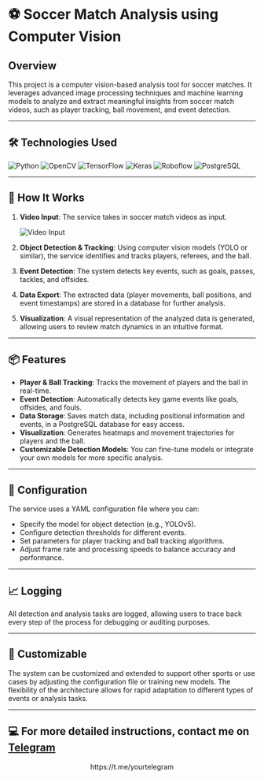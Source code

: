 # ⚽ Soccer Match Analysis using Computer Vision

## Overview

This project is a computer vision-based analysis tool for soccer matches. It leverages advanced image processing techniques and machine learning models to analyze and extract meaningful insights from soccer match videos, such as player tracking, ball movement, and event detection.

---

## 🛠 Technologies Used

![Python](https://img.shields.io/badge/Python-3776AB?style=for-the-badge&logo=python&logoColor=white)
![OpenCV](https://img.shields.io/badge/OpenCV-5C3EE8?style=for-the-badge&logo=opencv&logoColor=white)
![TensorFlow](https://img.shields.io/badge/TensorFlow-FF6F00?style=for-the-badge&logo=tensorflow&logoColor=white)
![Keras](https://img.shields.io/badge/Keras-D00000?style=for-the-badge&logo=keras&logoColor=white)
![Roboflow](https://img.shields.io/badge/Roboflow-0078D4?style=for-the-badge&logo=roboflow&logoColor=white)
![PostgreSQL](https://img.shields.io/badge/PostgreSQL-4169E1?style=for-the-badge&logo=postgresql&logoColor=white)

---

## 🚀 How It Works

1. **Video Input**: The service takes in soccer match videos as input.
   
   ![Video Input](docs/img/video_input.png)

2. **Object Detection & Tracking**: Using computer vision models (YOLO or similar), the service identifies and tracks players, referees, and the ball.

3. **Event Detection**: The system detects key events, such as goals, passes, tackles, and offsides.

4. **Data Export**: The extracted data (player movements, ball positions, and event timestamps) are stored in a database for further analysis.

5. **Visualization**: A visual representation of the analyzed data is generated, allowing users to review match dynamics in an intuitive format.

---

## 📦 Features

- **Player & Ball Tracking**: Tracks the movement of players and the ball in real-time.
- **Event Detection**: Automatically detects key game events like goals, offsides, and fouls.
- **Data Storage**: Saves match data, including positional information and events, in a PostgreSQL database for easy access.
- **Visualization**: Generates heatmaps and movement trajectories for players and the ball.
- **Customizable Detection Models**: You can fine-tune models or integrate your own models for more specific analysis.

---

## 🔧 Configuration

The service uses a YAML configuration file where you can:

- Specify the model for object detection (e.g., YOLOv5).
- Configure detection thresholds for different events.
- Set parameters for player tracking and ball tracking algorithms.
- Adjust frame rate and processing speeds to balance accuracy and performance.

---

## 📈 Logging

All detection and analysis tasks are logged, allowing users to trace back every step of the process for debugging or auditing purposes.

---

## 🤖 Customizable

The system can be customized and extended to support other sports or use cases by adjusting the configuration file or training new models. The flexibility of the architecture allows for rapid adaptation to different types of events or analysis tasks.

---

## 💻 For more detailed instructions, contact me on [Telegram](https://t.me/yourtelegram)

<p align="center">
  https://t.me/yourtelegram
</p>

